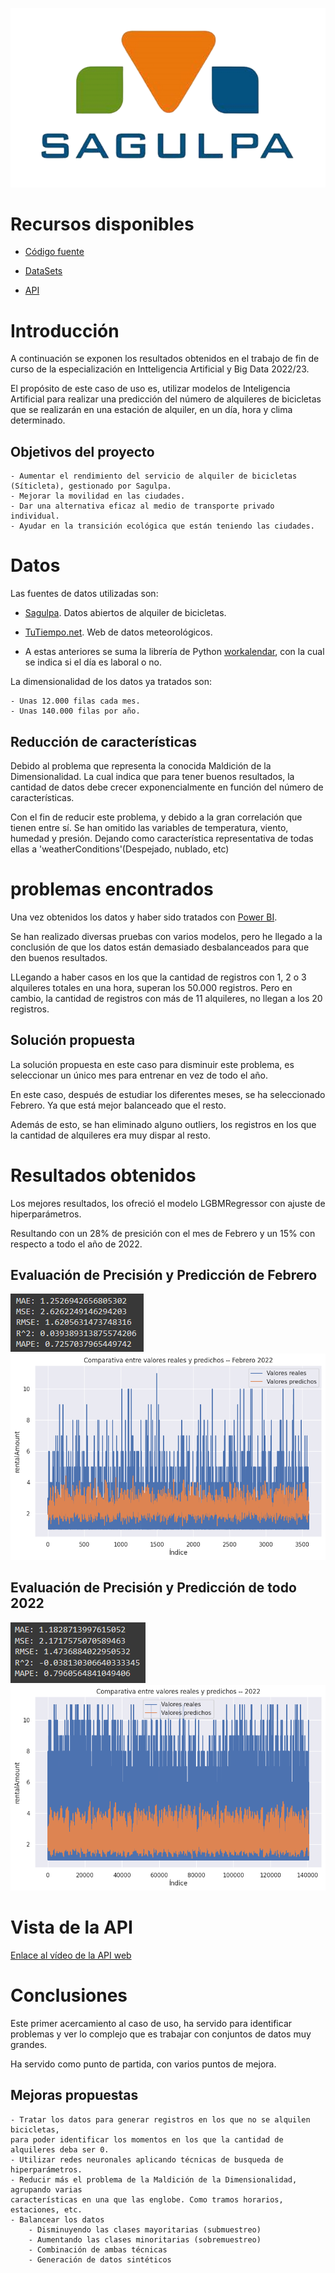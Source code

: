![Imagen de Sagulpa](img/SAGULPA.png)

# Recursos disponibles
- [Código fuente](https://github.com/Ruben-Armas/AI_Models_and_Data_Processing/tree/main/Trabajo_final_IA_BigData-Siticleta-22_23/RubenArmas_Final_Sagulpa_Sitycleta_UnMes.ipynb)

- [DataSets](https://github.com/Ruben-Armas/AI_Models_and_Data_Processing/tree/8e0b2a10cf05641459b1fd6c1ca6895a79e05ce9/DataSets/Sagulpa/S%C3%ADticleta)

- [API](https://github.com/Ruben-Armas/AI_Models_and_Data_Processing/tree/8e0b2a10cf05641459b1fd6c1ca6895a79e05ce9/Api)


# Introducción
A continuación se exponen los resultados obtenidos en el trabajo de fin de curso de la especialización en Intteligencia Artificial y Big Data 2022/23.

El propósito de este caso de uso es, utilizar modelos de Inteligencia Artificial para realizar una predicción del número de alquileres de bicicletas que se realizarán en una estación de alquiler, en un día, hora y clima determinado.

## Objetivos del proyecto
	- Aumentar el rendimiento del servicio de alquiler de bicicletas (Síticleta), gestionado por Sagulpa.
	- Mejorar la movilidad en las ciudades.
	- Dar una alternativa eficaz al medio de transporte privado individual.
	- Ayudar en la transición ecológica que están teniendo las ciudades.


# Datos
Las fuentes de datos utilizadas son:

- [Sagulpa](https://www.sagulpa.com/datos-abiertos). Datos abiertos de alquiler de bicicletas. 

- [TuTiempo.net](https://www.tutiempo.net/registros/gclp/1-diciembre-2019.html). Web de datos meteorológicos.

- A estas anteriores se suma la librería de Python [workalendar](https://github.com/workalendar/workalendar), con la cual se indica si el día es laboral o no.

La dimensionalidad de los datos ya tratados son:

	- Unas 12.000 filas cada mes.
	- Unas 140.000 filas por año.

## Reducción de características
Debido al problema que representa la conocida Maldición de la Dimensionalidad. La cual indica que para tener buenos resultados, la cantidad de datos debe crecer exponencialmente en función del número de características.

Con el fin de reducir este problema, y debido a la gran correlación que tienen entre sí.
Se han omitido las variables de temperatura, viento, humedad y presión.
Dejando como característica representativa de todas ellas a 'weatherConditions'(Despejado, nublado, etc)


# problemas encontrados
Una vez obtenidos los datos y haber sido tratados con [Power BI](https://powerbi.microsoft.com/es-es/desktop/).

Se han realizado diversas pruebas con varios modelos, pero he llegado a la conclusión de que los datos están demasiado desbalanceados para que den buenos resultados.

LLegando a haber casos en los que la cantidad de registros con 1, 2 o 3 alquileres totales en una hora, superan los 50.000 registros. Pero en cambio, la cantidad de registros con más de 11 alquileres, no llegan a los 20 registros.

## Solución propuesta
La solución propuesta en este caso para disminuir este problema, es seleccionar un único mes para entrenar en vez de todo el año.

En este caso, después de estudiar los diferentes meses, se ha seleccionado Febrero. Ya que está mejor balanceado que el resto.

Además de esto, se han eliminado alguno outliers, los registros en los que la cantidad de alquileres era muy dispar al resto.


# Resultados obtenidos
Los mejores resultados, los ofreció el modelo LGBMRegressor con ajuste de hiperparámetros.

Resultando con un 28% de presición con el mes de Febrero y un 15% con respecto a todo el año de 2022.

## Evaluación de Precisión y Predicción de Febrero
![Presición de Febrero](img/metric_02.png) ![Comparativa entre la Predicción y datos Reales de Febrero](img/pred_02.png)

## Evaluación de Precisión y Predicción de todo 2022
![Presición de 2022](img/metric_2022.png) ![Comparativa entre la Predicción y datos Reales de 2022](img/pred_2022.png)

# Vista de la API
[Enlace al vídeo de la API web](img/API_siticleta.mp4)


# Conclusiones
Este primer acercamiento al caso de uso, ha servido para identificar problemas y ver lo complejo que es trabajar con conjuntos de datos muy grandes.

Ha servido como punto de partida, con varios puntos de mejora.

## Mejoras propuestas
	- Tratar los datos para generar registros en los que no se alquilen bicicletas, 
	para poder identificar los momentos en los que la cantidad de alquileres deba ser 0.
	- Utilizar redes neuronales aplicando técnicas de busqueda de hiperparámetros.
	- Reducir más el problema de la Maldición de la Dimensionalidad, agrupando varias
	características en una que las englobe. Como tramos horarios, estaciones, etc.
	- Balancear los datos
		- Disminuyendo las clases mayoritarias (submuestreo)
		- Aumentando las clases minoritarias (sobremuestreo)
		- Combinación de ambas técnicas
		- Generación de datos sintéticos
